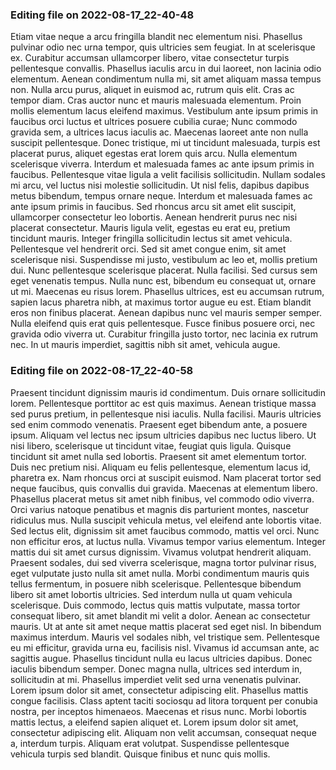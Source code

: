 

### Editing file on 2022-08-17_22-40-48

Etiam vitae neque a arcu fringilla blandit nec elementum nisi. Phasellus pulvinar odio nec urna tempor, quis ultricies sem feugiat. In at scelerisque ex. Curabitur accumsan ullamcorper libero, vitae consectetur turpis pellentesque convallis. Phasellus iaculis arcu in dui laoreet, non lacinia odio elementum. Aenean condimentum nulla mi, sit amet aliquam massa tempus non. Nulla arcu purus, aliquet in euismod ac, rutrum quis elit. Cras ac tempor diam. Cras auctor nunc et mauris malesuada elementum. Proin mollis elementum lacus eleifend maximus.
Vestibulum ante ipsum primis in faucibus orci luctus et ultrices posuere cubilia curae; Nunc commodo gravida sem, a ultrices lacus iaculis ac. Maecenas laoreet ante non nulla suscipit pellentesque. Donec tristique, mi ut tincidunt malesuada, turpis est placerat purus, aliquet egestas erat lorem quis arcu. Nulla elementum scelerisque viverra. Interdum et malesuada fames ac ante ipsum primis in faucibus. Pellentesque vitae ligula a velit facilisis sollicitudin.
Nullam sodales mi arcu, vel luctus nisi molestie sollicitudin. Ut nisl felis, dapibus dapibus metus bibendum, tempus ornare neque. Interdum et malesuada fames ac ante ipsum primis in faucibus. Sed rhoncus arcu sit amet elit suscipit, ullamcorper consectetur leo lobortis. Aenean hendrerit purus nec nisi placerat consectetur. Mauris ligula velit, egestas eu erat eu, pretium tincidunt mauris. Integer fringilla sollicitudin lectus sit amet vehicula. Pellentesque vel hendrerit orci. Sed sit amet congue enim, sit amet scelerisque nisi.
Suspendisse mi justo, vestibulum ac leo et, mollis pretium dui. Nunc pellentesque scelerisque placerat. Nulla facilisi. Sed cursus sem eget venenatis tempus. Nulla nunc est, bibendum eu consequat ut, ornare ut mi. Maecenas eu risus lorem. Phasellus ultrices, est eu accumsan rutrum, sapien lacus pharetra nibh, at maximus tortor augue eu est. Etiam blandit eros non finibus placerat. Aenean dapibus nunc vel mauris semper semper. Nulla eleifend quis erat quis pellentesque. Fusce finibus posuere orci, nec gravida odio viverra ut. Curabitur fringilla justo tortor, nec lacinia ex rutrum nec. In ut mauris imperdiet, sagittis nibh sit amet, vehicula augue.
### Editing file on 2022-08-17_22-40-58

Praesent tincidunt dignissim mauris id condimentum. Duis ornare sollicitudin lorem. Pellentesque porttitor ac est quis maximus. Aenean tristique massa sed purus pretium, in pellentesque nisi iaculis. Nulla facilisi. Mauris ultricies sed enim commodo venenatis. Praesent eget bibendum ante, a posuere ipsum. Aliquam vel lectus nec ipsum ultricies dapibus nec luctus libero. Ut nisi libero, scelerisque ut tincidunt vitae, feugiat quis ligula. Quisque tincidunt sit amet nulla sed lobortis. Praesent sit amet elementum tortor. Duis nec pretium nisi. Aliquam eu felis pellentesque, elementum lacus id, pharetra ex. Nam rhoncus orci at suscipit euismod. Nam placerat tortor sed neque faucibus, quis convallis dui gravida. Maecenas at elementum libero.
Phasellus placerat metus sit amet nibh finibus, vel commodo odio viverra. Orci varius natoque penatibus et magnis dis parturient montes, nascetur ridiculus mus. Nulla suscipit vehicula metus, vel eleifend ante lobortis vitae. Sed lectus elit, dignissim sit amet faucibus commodo, mattis vel orci. Nunc non efficitur eros, at luctus nulla. Vivamus tempor varius elementum. Integer mattis dui sit amet cursus dignissim. Vivamus volutpat hendrerit aliquam. Praesent sodales, dui sed viverra scelerisque, magna tortor pulvinar risus, eget vulputate justo nulla sit amet nulla. Morbi condimentum mauris quis tellus fermentum, in posuere nibh scelerisque. Pellentesque bibendum libero sit amet lobortis ultricies. Sed interdum nulla ut quam vehicula scelerisque.
Duis commodo, lectus quis mattis vulputate, massa tortor consequat libero, sit amet blandit mi velit a dolor. Aenean ac consectetur mauris. Ut at ante sit amet neque mattis placerat sed eget nisl. In bibendum maximus interdum. Mauris vel sodales nibh, vel tristique sem. Pellentesque eu mi efficitur, gravida urna eu, facilisis nisl. Vivamus id accumsan ante, ac sagittis augue. Phasellus tincidunt nulla eu lacus ultricies dapibus. Donec iaculis bibendum semper. Donec magna nulla, ultrices sed interdum in, sollicitudin at mi. Phasellus imperdiet velit sed urna venenatis pulvinar. Lorem ipsum dolor sit amet, consectetur adipiscing elit. Phasellus mattis congue facilisis.
Class aptent taciti sociosqu ad litora torquent per conubia nostra, per inceptos himenaeos. Maecenas et risus nunc. Morbi lobortis mattis lectus, a eleifend sapien aliquet et. Lorem ipsum dolor sit amet, consectetur adipiscing elit. Aliquam non velit accumsan, consequat neque a, interdum turpis. Aliquam erat volutpat. Suspendisse pellentesque vehicula turpis sed blandit. Quisque finibus et nunc quis mollis.



